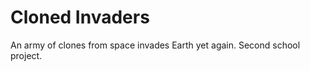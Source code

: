 Cloned Invaders
===========

An army of clones from space invades Earth yet again. Second school project.
